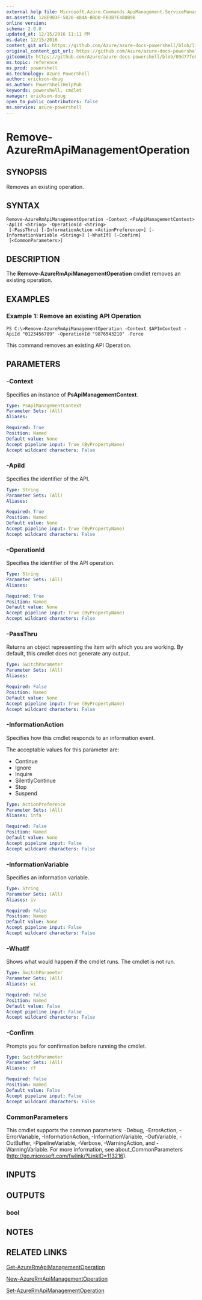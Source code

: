 ```yaml
---
external help file: Microsoft.Azure.Commands.ApiManagement.ServiceManagement.dll-Help.xml
ms.assetid: 128E983F-5820-484A-BBD0-F03B7E48DB9B
online version: 
schema: 2.0.0
updated_at: 12/15/2016 11:11 PM
ms.date: 12/15/2016
content_git_url: https://github.com/Azure/azure-docs-powershell/blob/live/azureps-cmdlets-docs/ResourceManager/AzureRM.ApiManagement/v3.1.0/Remove-AzureRmApiManagementOperation.md
original_content_git_url: https://github.com/Azure/azure-docs-powershell/blob/live/azureps-cmdlets-docs/ResourceManager/AzureRM.ApiManagement/v3.1.0/Remove-AzureRmApiManagementOperation.md
gitcommit: https://github.com/Azure/azure-docs-powershell/blob/09d77fe04dadec70394dc03b69cb24dee37546de/azureps-cmdlets-docs/ResourceManager/AzureRM.ApiManagement/v3.1.0/Remove-AzureRmApiManagementOperation.md
ms.topic: reference
ms.prod: powershell
ms.technology: Azure PowerShell
author: erickson-doug
ms.author: PowerShellHelpPub
keywords: powershell, cmdlet
manager: erickson-doug
open_to_public_contributors: false
ms.service: azure-powershell
---
```


# Remove-AzureRmApiManagementOperation

## SYNOPSIS
Removes an existing operation.

## SYNTAX

```
Remove-AzureRmApiManagementOperation -Context <PsApiManagementContext> -ApiId <String> -OperationId <String>
 [-PassThru] [-InformationAction <ActionPreference>] [-InformationVariable <String>] [-WhatIf] [-Confirm]
 [<CommonParameters>]
```

## DESCRIPTION
The **Remove-AzureRmApiManagementOperation** cmdlet removes an existing operation.

## EXAMPLES

### Example 1: Remove an existing API Operation
```
PS C:\>Remove-AzureRmApiManagementOperation -Context $APImContext -ApiId "0123456789" -OperationId "9876543210" -Force
```

This command removes an existing API Operation.

## PARAMETERS

### -Context
Specifies an instance of **PsApiManagementContext**.

```yaml
Type: PsApiManagementContext
Parameter Sets: (All)
Aliases: 

Required: True
Position: Named
Default value: None
Accept pipeline input: True (ByPropertyName)
Accept wildcard characters: False
```

### -ApiId
Specifies the identifier of the API.

```yaml
Type: String
Parameter Sets: (All)
Aliases: 

Required: True
Position: Named
Default value: None
Accept pipeline input: True (ByPropertyName)
Accept wildcard characters: False
```

### -OperationId
Specifies the identifier of the API operation.

```yaml
Type: String
Parameter Sets: (All)
Aliases: 

Required: True
Position: Named
Default value: None
Accept pipeline input: True (ByPropertyName)
Accept wildcard characters: False
```

### -PassThru
Returns an object representing the item with which you are working.
By default, this cmdlet does not generate any output.

```yaml
Type: SwitchParameter
Parameter Sets: (All)
Aliases: 

Required: False
Position: Named
Default value: None
Accept pipeline input: True (ByPropertyName)
Accept wildcard characters: False
```

### -InformationAction
Specifies how this cmdlet responds to an information event.

The acceptable values for this parameter are:

- Continue
- Ignore
- Inquire
- SilentlyContinue
- Stop
- Suspend

```yaml
Type: ActionPreference
Parameter Sets: (All)
Aliases: infa

Required: False
Position: Named
Default value: None
Accept pipeline input: False
Accept wildcard characters: False
```

### -InformationVariable
Specifies an information variable.

```yaml
Type: String
Parameter Sets: (All)
Aliases: iv

Required: False
Position: Named
Default value: None
Accept pipeline input: False
Accept wildcard characters: False
```

### -WhatIf
Shows what would happen if the cmdlet runs.
The cmdlet is not run.

```yaml
Type: SwitchParameter
Parameter Sets: (All)
Aliases: wi

Required: False
Position: Named
Default value: False
Accept pipeline input: False
Accept wildcard characters: False
```

### -Confirm
Prompts you for confirmation before running the cmdlet.

```yaml
Type: SwitchParameter
Parameter Sets: (All)
Aliases: cf

Required: False
Position: Named
Default value: False
Accept pipeline input: False
Accept wildcard characters: False
```

### CommonParameters
This cmdlet supports the common parameters: -Debug, -ErrorAction, -ErrorVariable, -InformationAction, -InformationVariable, -OutVariable, -OutBuffer, -PipelineVariable, -Verbose, -WarningAction, and -WarningVariable. For more information, see about_CommonParameters (http://go.microsoft.com/fwlink/?LinkID=113216).

## INPUTS

## OUTPUTS

### bool

## NOTES

## RELATED LINKS

[Get-AzureRmApiManagementOperation](xref:ResourceManager/AzureRM.ApiManagement/v3.1.0/Get-AzureRmApiManagementOperation.md)

[New-AzureRmApiManagementOperation](xref:ResourceManager/AzureRM.ApiManagement/v3.1.0/New-AzureRmApiManagementOperation.md)

[Set-AzureRmApiManagementOperation](xref:ResourceManager/AzureRM.ApiManagement/v3.1.0/Set-AzureRmApiManagementOperation.md)
